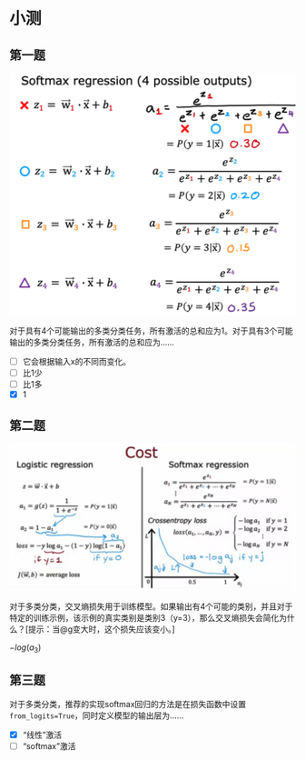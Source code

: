 # 小测

## 第一题

![](../../images/PixPin_2024-05-19_17-00-42.png)

对于具有4个可能输出的多类分类任务，所有激活的总和应为1。对于具有3个可能输出的多类分类任务，所有激活的总和应为……

- [ ] 它会根据输入x的不同而变化。
- [ ] 比1少
- [ ] 比1多
- [x] 1

## 第二题

![](../../images/PixPin_2024-05-19_17-00-02.png)

对于多类分类，交叉熵损失用于训练模型。如果输出有4个可能的类别，并且对于特定的训练示例，该示例的真实类别是类别3（y=3），那么交叉熵损失会简化为什么？[提示：当@g变大时，这个损失应该变小。]

$-log(a_3)$

## 第三题

对于多类分类，推荐的实现softmax回归的方法是在损失函数中设置`from_logits=True`，同时定义模型的输出层为……

- [x] “线性”激活
- [ ] “softmax”激活